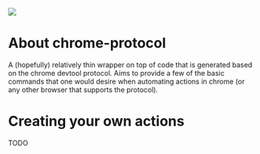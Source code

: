 [![](https://godoc.org/github.com/4ydx/chrome-protocol?status.svg)](http://godoc.org/github.com/4ydx/chrome-protocol)

# About chrome-protocol

A (hopefully) relatively thin wrapper on top of code that is generated based on
the chrome devtool protocol.  Aims to provide a few of the basic commands that
one would desire when automating actions in chrome (or any other browser that
supports the protocol).

# Creating your own actions

TODO

